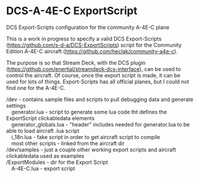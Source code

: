 # DCS-A-4E-C ExportScript
DCS Export-Scripts configuration for the community A-4E-C plane

This is a work in progress to specify a valid DCS Export-Scripts (https://github.com/s-d-a/DCS-ExportScripts) script for the Community Edition A-4E-C aircraft (https://github.com/heclak/community-a4e-c).

The purpose is so that Stream Deck, with the DCS plugin (https://github.com/enertial/streamdeck-dcs-interface), can be used to control the aircraft. Of course, once the export script is made, it can be used for lots of things. Export-Scripts has all official planes, but I could not find one for the A-4E-C.


/dev - contains sample files and scripts to pull debugging data and generate settings  
&emsp;generator.lua - script to generate some lua code tht defines the ExportScript clickabledata elements  
&emsp;generator_globals.lua - "header" includes needed for generator.lua to be able to load aircraft .lua script  
&emsp;i_18n.lua - fake script in order to get aircraft script to compile  
&emsp;most other scripts - linked from the aircraft dir  
/dev/samples - just a couple other working export scripts and aircraft clickabledata used as examples  
/ExportModules - dir for the Export Script  
&emsp;A-4E-C.lua - export script  